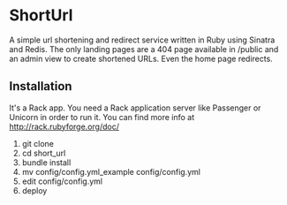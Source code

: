 # ShortUrl

A simple url shortening and redirect service written in Ruby using
Sinatra and Redis. The only landing pages are a 404 page available
in /public and an admin view to create shortened URLs. Even the home
page redirects.

## Installation

It's a Rack app. You need a Rack application server like Passenger
or Unicorn in order to run it. You can find more info at
<http://rack.rubyforge.org/doc/>

1. git clone
2. cd short_url
3. bundle install
4. mv config/config.yml_example config/config.yml
5. edit config/config.yml
6. deploy

